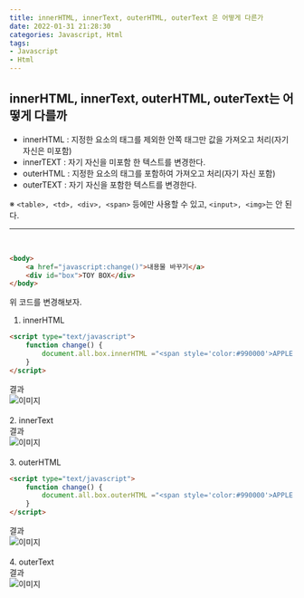 ```yaml
---
title: innerHTML, innerText, outerHTML, outerText 은 어떻게 다른가    
date: 2022-01-31 21:28:30
categories: Javascript, Html 
tags:
- Javascript
- Html 
---
```


## innerHTML, innerText, outerHTML, outerText는 어떻게 다를까    
- innerHTML : 지정한 요소의 태그를 제외한 안쪽 태그만 값을 가져오고 처리(자기 자신은 미포함)  
- innerTEXT : 자기 자신을 미포함 한 텍스트를 변경한다.  
- outerHTML : 지정한 요소의 태그를 포함하여 가져오고 처리(자기 자신 포함)  
- outerTEXT : 자기 자신을 포함한 텍스트를 변경한다.  

※ `<table>, <td>, <div>, <span>` 등에만 사용할 수 있고, `<input>, <img>`는 안 된다. 

---  
<br /> 

```html  
<body>
	<a href="javascript:change()">내용물 바꾸기</a> 
	<div id="box">TOY BOX</div>
</body>
```  
위 코드를 변경해보자. 
<br />
1. innerHTML 
```html  
<script type="text/javascript">
	function change() {
		document.all.box.innerHTML ="<span style='color:#990000'>APPLE BOX</span>";
	}
</script>
```  
결과  
![이미지](https://i.imgur.com/MTQ6i8P.png)  
<br />
2. innerText  
결과  
![이미지](https://i.imgur.com/scGhf9Q.png)   
<br />
3. outerHTML 
```html  
<script type="text/javascript">
	function change() {
		document.all.box.outerHTML ="<span style='color:#990000'>APPLE BOX</span>";
	}
</script>  
```  
결과  
![이미지](https://i.imgur.com/Oq1M1i8.png)   
<br />
4. outerText  
결과  
![이미지](https://i.imgur.com/HMfd6oY.png)  